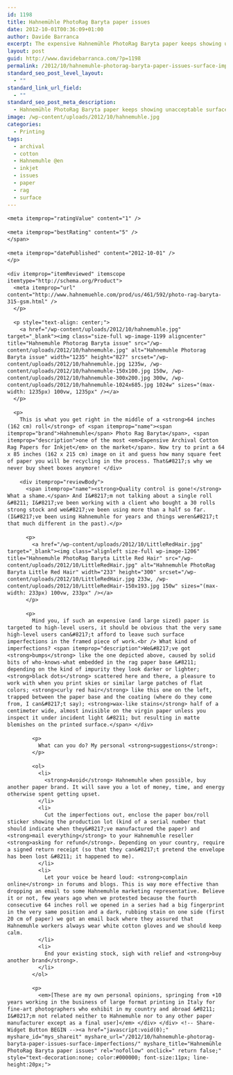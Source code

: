 ```yaml
---
id: 1198
title: Hahnemühle PhotoRag Baryta paper issues
date: 2012-10-01T00:36:09+01:00
author: Davide Barranca
excerpt: The expensive Hahnemühle PhotoRag Baryta paper keeps showing unacceptable surface imperfections such as bumps, dots, hairs, stains. Avoid it if you can!
layout: post
guid: http://www.davidebarranca.com/?p=1198
permalink: /2012/10/hahnemuhle-photorag-baryta-paper-issues-surface-imperfections/
standard_seo_post_level_layout:
  - ""
standard_link_url_field:
  - ""
standard_seo_post_meta_description:
  - Hahnemühle PhotoRag Baryta paper keeps showing unacceptable surface imperfections such as bumps, dots, hairs, stains.
image: /wp-content/uploads/2012/10/hahnemuhle.jpg
categories:
  - Printing
tags:
  - archival
  - cotton
  - Hahnemuhle @en
  - inkjet
  - issues
  - paper
  - rag
  - surface
---
```

<div class="pf-content">
  <div itemscope itemtype="http://schema.org/Review">
    <span itemprop="reviewRating" itemscope itemtype="http://schema.org/Rating"><meta itemprop="worstRating" content = "1" />

    <meta itemprop="ratingValue" content="1" />

    <meta itemprop="bestRating" content="5" />
    </span>

    <meta itemprop="datePublished" content="2012-10-01" />
    </p>

    <div itemprop="itemReviewed" itemscope itemtype="http://schema.org/Product">
      <meta itemprop="url" content="http://www.hahnemuehle.com/prod/us/461/592/photo-rag-baryta-315-gsm.html" />
      </p>

      <p style="text-align: center;">
        <a href="/wp-content/uploads/2012/10/hahnemuhle.jpg" target="_blank"><img class="size-full wp-image-1199 aligncenter" title="Hahnemuhle Photorag Baryta issue" src="/wp-content/uploads/2012/10/hahnemuhle.jpg" alt="Hahnemuhle Photorag Baryta issue" width="1235" height="827" srcset="/wp-content/uploads/2012/10/hahnemuhle.jpg 1235w, /wp-content/uploads/2012/10/hahnemuhle-150x100.jpg 150w, /wp-content/uploads/2012/10/hahnemuhle-300x200.jpg 300w, /wp-content/uploads/2012/10/hahnemuhle-1024x685.jpg 1024w" sizes="(max-width: 1235px) 100vw, 1235px" /></a>
      </p>

      <p>
        This is what you get right in the middle of a <strong>64 inches (162 cm) roll</strong> of <span itemprop="name"><span itemprop="brand">Hahnemuhle</span> Photo Rag Baryta</span>, <span itemprop="description">one of the most <em>Expensive Archival Cotton Rag Papers for Inkjet</em> on the market</span>. Now try to print a 64 x 85 inches (162 x 215 cm) image on it and guess how many square feet of paper you will be recycling in the process. That&#8217;s why we never buy sheet boxes anymore! </div>

        <div itemprop="reviewBody">
          <span itemprop="name"><strong>Quality control is gone!</strong> What a shame.</span> And I&#8217;m not talking about a single roll &#8211; I&#8217;ve been working with a client who bought a 30 rolls strong stock and we&#8217;ve been using more than a half so far. (I&#8217;ve been using Hahnemuhle for years and things weren&#8217;t that much different in the past).</p>

          <p>
            <a href="/wp-content/uploads/2012/10/LittleRedHair.jpg" target="_blank"><img class="alignleft size-full wp-image-1206" title="Hahnemuhle PhotoRag Baryta Little Red Hair" src="/wp-content/uploads/2012/10/LittleRedHair.jpg" alt="Hahnemuhle PhotoRag Baryta Little Red Hair" width="233" height="300" srcset="/wp-content/uploads/2012/10/LittleRedHair.jpg 233w, /wp-content/uploads/2012/10/LittleRedHair-150x193.jpg 150w" sizes="(max-width: 233px) 100vw, 233px" /></a>
          </p>

          <p>
            Mind you, if such an expensive (and large sized) paper is targeted to high-level users, it should be obvious that the very same high-level users can&#8217;t afford to leave such surface imperfections in the framed piece of work.<br /> What kind of imperfections? <span itemprop="description">We&#8217;ve got <strong>bumps</strong> like the one depicted above, caused by solid bits of who-knows-what embedded in the rag paper base &#8211; depending on the kind of impurity they look darker or lighter; <strong>black dots</strong> scattered here and there, a pleasure to work with when you print skies or similar large patches of flat colors; <strong>curly red hair</strong> like this one on the left, trapped between the paper base and the coating (where do they come from, I can&#8217;t say); <strong>wax-like stains</strong> half of a centimeter wide, almost invisible on the virgin paper unless you inspect it under incident light &#8211; but resulting in matte blemishes on the printed surface.</span> </div>

            <p>
              What can you do? My personal <strong>suggestions</strong>:
            </p>

            <ol>
              <li>
                <strong>Avoid</strong> Hahnemuhle when possible, buy another paper brand. It will save you a lot of money, time, and energy otherwise spent getting upset.
              </li>
              <li>
                Cut the imperfections out, enclose the paper box/roll sticker showing the production lot (kind of a serial number that should indicate when they&#8217;ve manufactured the paper) and <strong>mail everything</strong> to your Hahnemuhle reseller <strong>asking for refund</strong>. Depending on your country, require a signed return receipt (so that they can&#8217;t pretend the envelope has been lost &#8211; it happened to me).
              </li>
              <li>
                Let your voice be heard loud: <strong>complain online</strong> in forums and blogs. This is way more effective than dropping an email to some Hahnemuhle marketing representative. Believe it or not, few years ago when we protested because the fourth consecutive 64 inches roll we opened in a series had a big fingerprint in the very same position and a dark, rubbing stain on one side (first 20 cm of paper) we got an email back where they assured that Hahnemuhle workers always wear white cotton gloves and we should keep calm.
              </li>
              <li>
                End your existing stock, sigh with relief and <strong>buy another brand</strong>.
              </li>
            </ol>

            <p>
              <em>[These are my own personal opinions, springing from +10 years working in the business of large format printing in Italy for fine-art photographers who exhibit in my country and abroad &#8211; I&#8217;m not related neither to Hahnemuhle nor to any other paper manufacturer except as a final user]</em> </div> </div> <!-- Share-Widget Button BEGIN --><a href="javascript:void(0);" myshare_id="mys_shareit" myshare_url="/2012/10/hahnemuhle-photorag-baryta-paper-issues-surface-imperfections/" myshare_title="Hahnemühle PhotoRag Baryta paper issues" rel="nofollow" onclick=" return false;" style="text-decoration:none; color:#000000; font-size:11px; line-height:20px;">
              
